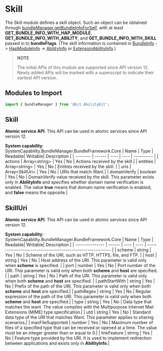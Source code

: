 # Skill

The Skill module defines a skill object. Such an object can be obtained through [bundleManager.getBundleInfoForSelf](js-apis-bundleManager.md#bundlemanagergetbundleinfoforself), with at least **GET_BUNDLE_INFO_WITH_HAP_MODULE**, **GET_BUNDLE_INFO_WITH_ABILITY**, and **GET_BUNDLE_INFO_WITH_SKILL** passed in to **bundleFlags**. (The skill information is contained in [BundleInfo](./js-apis-bundleManager-bundleInfo.md) -> [HapModuleInfo](./js-apis-bundleManager-hapModuleInfo.md) -> [AbilityInfo](./js-apis-bundleManager-abilityInfo.md) or [ExtensionAbilityInfo](./js-apis-bundleManager-extensionAbilityInfo.md).)

> **NOTE**
>
> The initial APIs of this module are supported since API version 12. Newly added APIs will be marked with a superscript to indicate their earliest API version.

## Modules to Import

```ts
import { bundleManager } from '@kit.AbilityKit';
```

## Skill

**Atomic service API**: This API can be used in atomic services since API version 12.

**System capability**: SystemCapability.BundleManager.BundleFramework.Core
| Name    | Type  | Readable| Writable| Description      |
| -------- | ------ | ---- | ---- | ---------- |
| actions     | Array\<string> | Yes  | No  | Actions received by the skill.|
| entities    | Array\<string> | Yes  | No  | Entities received by the skill.  |
| uris | Array\<SkillUri> | Yes  | No  | URIs that match Want.|
| domainVerify     | boolean | Yes  | No  | DomainVerify value received by the skill. This parameter exists only in **AbilityInfo** and specifies whether domain name verification is enabled. The value **true** means that domain name verification is enabled, and **false** means the opposite.|

## SkillUri

**Atomic service API**: This API can be used in atomic services since API version 12.

**System capability**: SystemCapability.BundleManager.BundleFramework.Core
| Name           | Type  | Readable| Writable| Description                                                       |
| --------------- | ------ | ---- | ---- | ----------------------------------------------------------- |
| scheme          | string | Yes  | No  | Scheme of the URI, such as HTTP, HTTPS, file, and FTP.         |
| host            | string | Yes  | No  | Host address of the URI. This parameter is valid only when **scheme** is specified.           |
| port            | number | Yes  | No  | Port number of the URI. This parameter is valid only when both **scheme** and **host** are specified.  |
| path            | string | Yes  | No  | Path of the URI. This parameter is valid only when both **scheme** and **host** are specified.  |
| pathStartWith   | string | Yes  | No  | Prefix of the path of the URI. This parameter is valid only when both **scheme** and **host** are specified.|
| pathRegex       | string | Yes  | No  | Regular expression of the path of the URI. This parameter is valid only when both **scheme** and **host** are specified.|
| type            | string | Yes  | No  | Data type that matches the want. The value complies with the Multipurpose Internet Mail Extensions (MIME) type specification.|
| utd             | string | Yes  | No  | Standard data type of the URI that matches Want. This parameter applies to sharing scenarios.|
| maxFileSupported | number   | Yes  | No  | Maximum number of files of a specified type that can be received or opened at a time. The value must be an integer greater than or equal to 0.|
| linkFeature     | string | Yes  | No  | Feature type provided by the URI. It is used to implement redirection between applications and exists only in **AbilityInfo**.|
